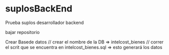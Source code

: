 # suplosBackEnd
Prueba suplos desarrollador backend

bajar repositorio 

Crear Basede datos 
// crear el nombre de la DB => intelcost_bienes
// correr el scrit que se encuentra en intelcost_bienes.sql => esto generará los datos 
